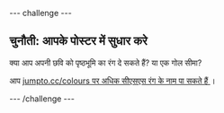 \--- challenge \---

## चुनौती: आपके पोस्टर में सुधार करे

क्या आप अपनी छवि को पृष्ठभूमि का रंग दे सकते हैं? या एक गोल सीमा?

आप <a href="http://jumpto.cc/colours" target="_blank"> jumpto.cc/colours पर अधिक सीएसएस रंग के नाम पा सकते हैं </a> ।

\--- /challenge \---